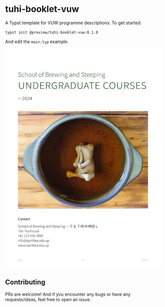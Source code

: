 # tuhi-booklet-vuw

A Typst template for VUW programme descriptions. To get started:

```typst
typst init @preview/tuhi-booklet-vuw:0.1.0
```

And edit the `main.typ` example. 

![Preview of the first page](thumbnail.png)

## Contributing

PRs are welcome! And if you encounter any bugs or have any requests/ideas, feel free to open an issue.

